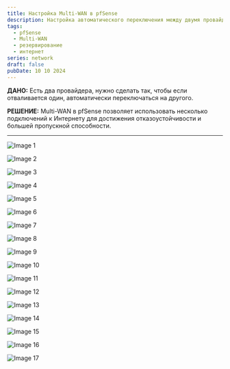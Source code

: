 ```yaml
---
title: Настройка Multi-WAN в pfSense
description: Настройка автоматического переключения между двумя провайдерами с помощью Multi-WAN в pfSense.
tags:
  - pfSense
  - Multi-WAN
  - резервирование
  - интернет
series: network
draft: false
pubDate: 10 10 2024
---
```


**ДАНО:** Есть два провайдера, нужно сделать так, чтобы если отваливается один, автоматически переключаться на другого.

**РЕШЕНИЕ:** Multi-WAN в pfSense позволяет использовать несколько подключений к Интернету для достижения отказоустойчивости и большей пропускной способности.

---

![Image 1](https://openode.xyz/uploads/monthly_2023_10/image002.jpg.9b5561bba54e1451000b37e9ac452342.jpg)

![Image 2](https://openode.xyz/uploads/monthly_2023_10/image003.png.56254a316a481ba57679aab39e2b7b6d.png)

![Image 3](https://openode.xyz/uploads/monthly_2023_10/image006.jpg.21abe16fb2c64e8fe3920b4caafb3b0a.jpg)

![Image 4](https://openode.xyz/uploads/monthly_2023_10/image008.jpg.b14f47c2cca31c705c884f87eef8926b.jpg)

![Image 5](https://openode.xyz/uploads/monthly_2023_10/image010.jpg.ced4fbafcde1a701168359ddd46ca939.jpg)

![Image 6](https://openode.xyz/uploads/monthly_2023_10/image012.jpg.385530037411bfa026a02a31d9ac3834.jpg)

![Image 7](https://openode.xyz/uploads/monthly_2023_10/image013.png.7f368b53ad646271d0be937464f40a55.png)

![Image 8](https://openode.xyz/uploads/monthly_2023_10/image015.png.6410b02bfd355da246c6d18ac6774607.png)

![Image 9](https://openode.xyz/uploads/monthly_2023_10/image017.png.d22f39e063ae72501d2dd5c2fc0c736e.png)

![Image 10](https://openode.xyz/uploads/monthly_2023_10/image019.png.1eda0f459abd877b80ec7d7de1b6c5e0.png)

![Image 11](https://openode.xyz/uploads/monthly_2023_10/image021.png.e6b097aa51c84c84719511bd85a2ec54.png)

![Image 12](https://openode.xyz/uploads/monthly_2023_10/image002.jpg.1f4e7d404394fa094a8ea7eb27e6c05b.jpg)

![Image 13](https://openode.xyz/uploads/monthly_2023_10/image003.png.7440f306611f28206cb3451287671c7f.png)

![Image 14](https://openode.xyz/uploads/monthly_2023_10/image005.png.bd00cddbb5b6a10908c4b23b49b5002f.png)

![Image 15](https://openode.xyz/uploads/monthly_2023_10/image007.png.a4b063c26bf0e7cca76dace5a9055335.png)

![Image 16](https://openode.xyz/uploads/monthly_2023_10/image009.png.d574ab48490945e3f8903faf93ceb58d.png)

![Image 17](https://openode.xyz/uploads/monthly_2023_10/image011.png.447bf1b395873dcf6511a6952dc6cf8a.png)
